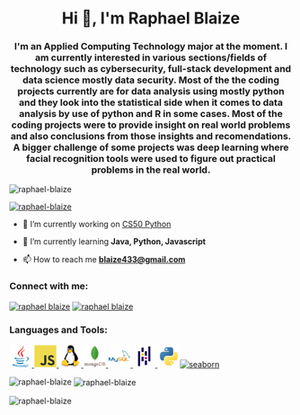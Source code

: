 <h1 align="center">Hi 👋, I'm Raphael Blaize</h1>
<h3 align="center">I'm an Applied Computing Technology major at the moment. I am currently interested in various sections/fields of technology such as cybersecurity, full-stack development and data science mostly data security. Most of the the coding projects currently are for data analysis using mostly python and they look into the statistical side when it comes to data analysis by use of python and R in some cases. Most of the coding projects were to provide insight on real world problems and also conclusions from those insights and recomendations. A bigger challenge of some projects was deep learning where facial recognition tools were used to figure out practical problems in the real world.</h3>

<p align="left"> <img src="https://komarev.com/ghpvc/?username=raphael-blaize&label=Profile%20views&color=0e75b6&style=flat" alt="raphael-blaize" /> </p>

<p align="left"> <a href="https://github.com/ryo-ma/github-profile-trophy"><img src="https://github-profile-trophy.vercel.app/?username=raphael-blaize" alt="raphael-blaize" /></a> </p>

- 🔭 I’m currently working on [CS50 Python](https://cs50.harvard.edu/python/2022/)

- 🌱 I’m currently learning **Java, Python, Javascript**

- 📫 How to reach me **blaize433@gmail.com**

<h3 align="left">Connect with me:</h3>
<p align="left">
<a href="https://linkedin.com/in/raphael blaize" target="blank"><img align="center" src="https://raw.githubusercontent.com/rahuldkjain/github-profile-readme-generator/master/src/images/icons/Social/linked-in-alt.svg" alt="raphael blaize" height="30" width="40" /></a>
<a href="https://stackoverflow.com/users/raphael blaize" target="blank"><img align="center" src="https://raw.githubusercontent.com/rahuldkjain/github-profile-readme-generator/master/src/images/icons/Social/stack-overflow.svg" alt="raphael blaize" height="30" width="40" /></a>
</p>


<h3 align="left">Languages and Tools:</h3>
<a href="https://www.java.com" target="_blank" rel="noreferrer"> <img src="https://raw.githubusercontent.com/devicons/devicon/master/icons/java/java-original.svg" alt="java" width="40" height="40"/> </a> <a href="https://developer.mozilla.org/en-US/docs/Web/JavaScript" target="_blank" rel="noreferrer"> <img src="https://raw.githubusercontent.com/devicons/devicon/master/icons/javascript/javascript-original.svg" alt="javascript" width="40" height="40"/> </a> <a href="https://www.linux.org/" target="_blank" rel="noreferrer"> <img src="https://raw.githubusercontent.com/devicons/devicon/master/icons/linux/linux-original.svg" alt="linux" width="40" height="40"/> </a> <a href="https://www.mongodb.com/" target="_blank" rel="noreferrer"> <img src="https://raw.githubusercontent.com/devicons/devicon/master/icons/mongodb/mongodb-original-wordmark.svg" alt="mongodb" width="40" height="40"/> </a> <a href="https://www.mysql.com/" target="_blank" rel="noreferrer"> <img src="https://raw.githubusercontent.com/devicons/devicon/master/icons/mysql/mysql-original-wordmark.svg" alt="mysql" width="40" height="40"/> </a> <a href="https://pandas.pydata.org/" target="_blank" rel="noreferrer"> <img src="https://raw.githubusercontent.com/devicons/devicon/2ae2a900d2f041da66e950e4d48052658d850630/icons/pandas/pandas-original.svg" alt="pandas" width="40" height="40"/> </a> <a href="https://www.python.org" target="_blank" rel="noreferrer"> <img src="https://raw.githubusercontent.com/devicons/devicon/master/icons/python/python-original.svg" alt="python" width="40" height="40"/><img src="https://seaborn.pydata.org/_images/logo-mark-lightbg.svg" alt="seaborn" width="40" height="40"/> </a> 

<p><img align="left" src="https://github-readme-stats.vercel.app/api/top-langs?username=raphael-blaize&show_icons=true&locale=en&layout=compact" alt="raphael-blaize" /></p>

<p>&nbsp;<img align="center" src="https://github-readme-stats.vercel.app/api?username=raphael-blaize&show_icons=true&locale=en" alt="raphael-blaize" /></p>

<p><img align="center" src="https://github-readme-streak-stats.herokuapp.com/?user=raphael-blaize&" alt="raphael-blaize" /></p>
 







<!---
Raphael-Blaize/Raphael-Blaize is a ✨ special ✨ repository because its `README.md` (this file) appears on your GitHub profile.
You can click the Preview link to take a look at your changes.
--->
